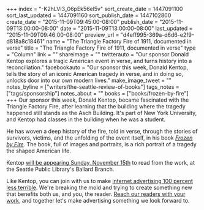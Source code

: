+++
index = "-K2hLVI3_06pEk56el5v"
sort_create_date = 1447091100
sort_last_updated = 1447091160
sort_publish_date = 1447102800
create_date = "2015-11-09T09:45:00-08:00"
publish_date = "2015-11-09T13:00:00-08:00"
date = "2015-11-09T13:00:00-08:00"
last_updated = "2015-11-09T09:46:00-08:00"
preview_url = "d4eff995-369a-d6d6-e2f9-d818a8c18461"
name = "The Triangle Factory Fire of 1911, documented in verse"
title = "The Triangle Factory Fire of 1911, documented in verse"
type = "Column"
link = ""
shareimage = ""
twitterauto = "Our sponsor Donald Kentop explores a tragic American event in verse, and turns history into a reconciliation."
facebookauto = "Our sponsor this week, Donald Kentop, tells the story of an iconic American tragedy in verse, and in doing so, unlocks door into our own modern lives."
make_image_tweet = ""
notes_byline = ["writers/the-seattle-review-of-books"]
tags_notes = ["tags/sponsorship"]
notes_about = ""
books = ["books/frozen-by-fire"]
+++
Our sponsor this week, Donald Kentop, became fascinated with the Triangle Factory Fire, after learning that the building where the tragedy happened still stands as the Asch Building. It's part of New York University, and Kentop had classes in the building when he was a student. 

He has woven a deep history of the fire, told in verse, through the stories of survivors, victims, and the unfolding of the event itself, in his book [_Frozen by Fire_](http://seattlereviewofbooks.com/sponsorships). The book, full of images and portraits, is a rich portrait of a tragedy the shaped American life. 

Kentop [will be appearing Sunday, November 15th](http://www.spl.org/audiences/adults/adu-calendar-of-events?trumbaEmbed=view%3Devent%26eventid%3D116453669) to read from the work, at the Seattle Public Library's Ballard Branch. 

Like Kentop, you can join with us to make [internet advertising 100 percent less terrible](http://seattlereviewofbooks.com/notes/2015/08/05/help-us-make-internet-advertisements-100-percent-less-terrible/). We're breaking the mold and trying to create something new that benefits both us, and you, the reader.  [Reach our readers with your work](http://seattlereviewofbooks.com/sponsor/), and together let's make advertising something we look forward to. 